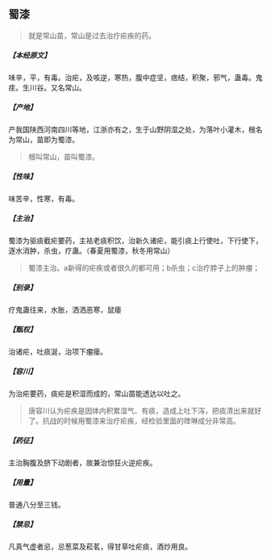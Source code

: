## 蜀漆

> 就是常山苗，常山是过去治疗疟疾的药。

##### 【本经原文】
味辛，平，有毒。治疟，及咳逆，寒热，腹中症坚，痞结，积聚，邪气，蛊毒。鬼疰。生川谷。又名常山。
##### 【产地】
产我国陕西河南四川等地，江浙亦有之，生于山野阴湿之处，为落叶小灌木，根名为常山，苗即为蜀漆。

> 根叫常山，苗叫蜀漆。

##### 【性味】
味苦辛，性寒，有毒。
##### 【主治】
蜀漆为驱痰截疟要药，主袪老痰积饮，治新久诸疟，能引痰上行使吐，下行使下，逐水消肿，杀虫，疗蛊。（春夏用蜀漆，秋冬用常山）

> 蜀漆主治。a新得的疟疾或者很久的都可用；‍‍‍‍b杀虫；c治疗脖子上的肿瘤；

##### 【别录】
疗鬼蛊往来，水胀，洒洒恶寒，鼠瘘
##### 【甄权】
治诸疟，吐痰涎，治项下瘤瘘。
##### 【容川】
为治疟要药，痰疟是积湿而成的，常山苗能透达以吐之。

> 唐容川认为疟疾是因体内积累湿气、有痰，造成上吐下泻，把痰清出来就好了。抗战的时候用蜀漆来治疗疟疾，经检验里面的喹啉成分非常高。

##### 【药征】
主治胸腹及脐下动剧者，故兼治惊狂火逆疟疾。
##### 【用量】
普通八分至三钱。
##### 【禁忌】
凡真气虚者忌，忌葱菜及菘茗，得甘草吐疟痰，酒炒用良。